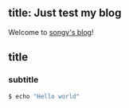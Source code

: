 title: Just test my blog
---
Welcome to [songy's blog](http://songy.github.io/)!

## title

### subtitle

``` bash
$ echo "Hello world"
```

